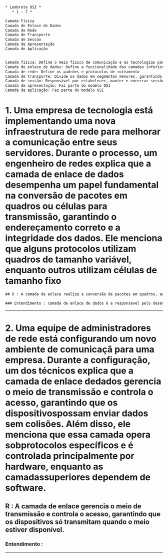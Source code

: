 ```txt
* Lembrete OSI *
   * 1 ~ 7 * 

Camada Física
Camada de Enlace de Dados
Camada de Rede
Camada de Transporte
Camada de Sessão
Camada de Apresentação
Camada de Aplicação


Camada física: Define o meio físico de comunicação e as tecnologias para transmitir dados 
Camada de enlace de dados: Define a funcionalidade das camadas inferiores 
Camada de rede: Define os padrões e protocolos de roteamento 
Camada de transporte: Divide os dados em segmentos menores, garantindo que eles sejam transmitidos corretamente e reagrupados no destino 
Camada de sessão: Responsável por estabelecer, manter e encerrar sessões de comunicação 
Camada de apresentação: Faz parte do modelo OSI 
Camada de aplicação: Faz parte do modelo OSI 
```



# 1. Uma empresa de tecnologia está implementando uma nova infraestrutura de rede para melhorar a comunicação entre seus servidores. Durante o processo, um engenheiro de redes explica que a camada de enlace de dados desempenha um papel fundamental na conversão de pacotes em quadros ou células para transmissão, garantindo o endereçamento correto e a integridade dos dados. Ele menciona que alguns protocolos utilizam quadros de tamanho variável, enquanto outros utilizam células de tamanho fixo
```txt
## R : A camada de enlace realiza a conversão de pacotes em quadros, adicionando endereços de origem e destino, controle de erros e fragmentação quando necessário.

### Entendimento : camada de enlace de dados é a responsavel pelo desempenho da rede , ela converte pacotes em quadros adicione endereço controla erro e fragmenta quando precisa .
```
---------------------------------------------------------------------------------------------------------------------------

# 2. Uma equipe de administradores de rede está configurando um novo ambiente de comunicaçã para uma empresa. Durante a configuração, um dos técnicos explica que a camada de enlace dedados gerencia o meio de transmissão e controla o acesso, garantindo que os dispositivospossam enviar dados sem colisões. Além disso, ele menciona que essa camada opera sobprotocolos específicos e é controlada principalmente por hardware, enquanto as camadassuperiores dependem de software.

## R : A camada de enlace gerencia o meio de transmissão e controla o acesso, garantindo que os dispositivos só transmitam quando o meio estiver disponível.

### Entendimento : 

---------------------------------------------------------------------------------------------------------------------------
